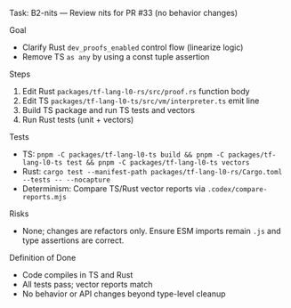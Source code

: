 Task: B2-nits — Review nits for PR #33 (no behavior changes)

Goal
- Clarify Rust `dev_proofs_enabled` control flow (linearize logic)
- Remove TS `as any` by using a const tuple assertion

Steps
1) Edit Rust `packages/tf-lang-l0-rs/src/proof.rs` function body
2) Edit TS `packages/tf-lang-l0-ts/src/vm/interpreter.ts` emit line
3) Build TS package and run TS tests and vectors
4) Run Rust tests (unit + vectors)

Tests
- TS: `pnpm -C packages/tf-lang-l0-ts build && pnpm -C packages/tf-lang-l0-ts test && pnpm -C packages/tf-lang-l0-ts vectors`
- Rust: `cargo test --manifest-path packages/tf-lang-l0-rs/Cargo.toml --tests -- --nocapture`
- Determinism: Compare TS/Rust vector reports via `.codex/compare-reports.mjs`

Risks
- None; changes are refactors only. Ensure ESM imports remain `.js` and type assertions are correct.

Definition of Done
- Code compiles in TS and Rust
- All tests pass; vector reports match
- No behavior or API changes beyond type-level cleanup
